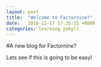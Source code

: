 ```yaml
---
layout: post
title:  "Welcome to Factornine!"
date:   2016-12-17 17:35:15 +0000
categories: learning jekyll
---
```


#A new blog for Factornine?

Lets see if this is going to be easy!


